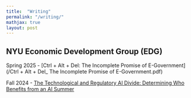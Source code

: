 ```yaml
---
title:  "Writing"
permalink: "/writing/"
mathjax: true
layout: post
---
```

## NYU Economic Development Group (EDG)

Spring 2025 - [Ctrl + Alt + Del: The Incomplete Promise of E-Government](/Ctrl + Alt + Del_ The Incomplete Promise of E-Government.pdf)

Fall 2024 - [The Technological and Regulatory AI Divide: Determining Who Benefits from an AI Summer](https://www.nyusternedg.org/editorial/the-technological-and-regulatory-ai-divide-determining-who-benefits-from-an-ai-summer)


